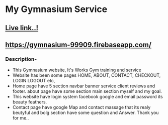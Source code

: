 # My Gymnasium Service

## [Live link..!](https://gymnasium-99909.firebaseapp.com/)

## https://gymnasium-99909.firebaseapp.com/

### Description-

- This Gymnasium website, It's Works Gym training and service
- Website has been some pages HOME, ABOUT, CONTACT, CHECKOUT, LOGIN LOGOUT etc,
- Home page have 5 section navbar banner service client reviews and footer. about page have some section main section myself and my goal.
- This website have login system facebook google and email password its beauty feathers.
- Contact page have google Map and contact massage that its realy beutyful and bolg section have some question and Answer. Thank you for me..
